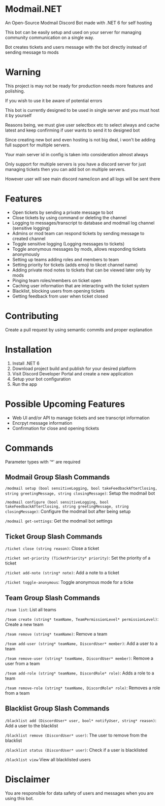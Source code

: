 # Modmail.NET
An Open-Source Modmail Discord Bot made with .NET 6 for self hosting

This bot can be easily setup and used on your server for managing community communication on a single way.

Bot creates tickets and users message with the bot directly instead of sending message to mods

# Warning
This project is may not be ready for production needs more features and polishing.

If you wish to use it be aware of potential errors

This bot is currently designed to be used in single server and you must host it by yourself

Reasons being, we must give user selectbox etc to select always and cache latest and keep confirming if user wants to send it to designed bot

Since creating new bot and even hosting is not big deal, i won't be adding full support for multiple servers.

Your main server id in config is taken into consideration almost always

Only support for multiple servers is you have a discord server for just managing tickets then you can add bot on multiple servers.

However user will see main discord name/icon and all logs will be sent there

# Features
- Open tickets by sending a private message to bot
- Close tickets by using command or deleting the channel
- Logging to messages/transcript to database and modmail log channel (sensitive logging)
- Admins or mod team can respond tickets by sending message to created channel
- Toggle sensitive logging (Logging messages to tickets)
- Toggle anonymous messages by mods, allows responding tickets anonymously
- Setting up teams adding roles and members to team
- Setting priority for tickets (adds emoji to tikcet channel name)
- Adding private mod notes to tickets that can be viewed later only by mods
- Pinging team roles/members on ticket open
- Caching user information that are interacting with the ticket system  
- Blacklist, blocking users from opening tickets 
- Getting feedback from user when ticket closed

# Contributing
Create a pull request by using semantic commits and proper explanation

# Installation
1. Install .NET 6
2. Download project build and publish for your desired platform
3. Visit Discord Developer Portal and create a new application
4. Setup your bot configuration
5. Run the app

# Possible Upcoming Features
- Web UI and/or API to manage tickets and see transcript information
- Encrpyt message information
- Confirmation for close and opening tickets

# Commands
Parameter types with '*' are required

## Modmail Group Slash Commands 
`/modmail setup (bool sensitiveLogging, bool takeFeedbackAfterClosing, string greetingMessage, string closingMessage)`: Setup the modmail bot

`/modmail configure (bool sensitiveLogging, bool takeFeedbackAfterClosing, string greetingMessage, string closingMessage)`: Configure the modmail bot after being setup

`/modmail get-settings`: Get the modmail bot settings 


## Ticket Group Slash Commands 
`/ticket close (string reason)`: Close a ticket

`/ticket set-priority (TicketPriority* priority)`: Set the priority of a ticket

`/ticket add-note (string* note)`: Add a note to a ticket

`/ticket toggle-anonymous`: Toggle anonymous mode for a ticke

## Team Group Slash Commands 
`/team list`: List all teams

`/team create (string* teamName, TeamPermissionLevel* permissionLevel)`: Create a new team

`/team remove (string* teamName)`: Remove a team

`/team add-user (string* teamName, DiscordUser* member)`: Add a user to a team

`/team remove-user (string* teamName, DiscordUser* member)`: Remove a user from a team

`/team add-role (string* teamName, DiscordRole* role)`: Adds a role to a team

`/team remove-role (string* teamName, DiscordRole* role)`: Removes a role from a team

## Blacklist Group Slash Commands 
`/blacklist add (DiscordUser* user, bool* notifyUser, string* reason)`: Add a user to the blacklist

`/blacklist remove (DiscordUser* user)`: The user to remove from the blacklist

`/blacklist status (DiscordUser* user)`: Check if a user is blacklisted

`/blacklist view`  View all blacklisted users


# Disclaimer
You are responsible for data safety of users and messages when you are using this bot.